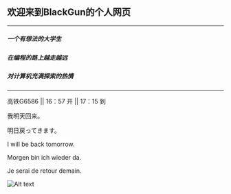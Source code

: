 ## 欢迎来到BlackGun的个人网页

***

##### 一个有想法的大学生

##### 在编程的路上越走越远

##### 对计算机充满探索的热情

***

高铁G6586 || 16：57 开 || 17：15 到

我明天回来。

明日戻ってきます。

I will be back tomorrow.

Morgen bin ich wieder da.

Je serai de retour demain.




![Alt text]( https://octodex.github.com/images/spidertocat.png "spidertocat") 


<!-- <img width = '400' height ='400' src = https://octodex.github.com/images/spidertocat.png></div> -->

<!--<img src="https://octodex.github.com/images/spidertocat.png" width="50%" height="50%"> -->
